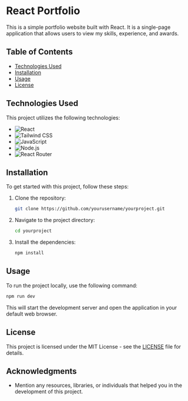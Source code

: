 # React Portfolio
This is a simple portfolio website built with React. It is a single-page application that allows users to view my skills, experience, and awards.

## Table of Contents
- [Technologies Used](#technologies-used)
- [Installation](#installation)
- [Usage](#usage)
- [License](#license)

## Technologies Used
This project utilizes the following technologies:
- ![React](https://img.shields.io/badge/React-61DAFB?style=flat-square&logo=react&logoColor=black)
- ![Tailwind CSS](https://img.shields.io/badge/Tailwind%20CSS-06B6D4?style=flat-square&logo=tailwind-css&logoColor=white)
- ![JavaScript](https://img.shields.io/badge/JavaScript-F7DF1E?style=flat-square&logo=javascript&logoColor=black)
- ![Node.js](https://img.shields.io/badge/Node.js-339933?style=flat-square&logo=node.js&logoColor=white)
- ![React Router](https://img.shields.io/badge/React%20Router-CA4245?style=flat-square&logo=react-router&logoColor=white)

## Installation
To get started with this project, follow these steps:

1. Clone the repository:
   ```bash
   git clone https://github.com/yourusername/yourproject.git
   ```
2. Navigate to the project directory:
   ```bash
   cd yourproject
   ```
3. Install the dependencies:
   ```bash
   npm install
   ```

## Usage
To run the project locally, use the following command:
```bash
npm run dev
```

This will start the development server and open the application in your default web browser.

## License
This project is licensed under the MIT License - see the [LICENSE](LICENSE) file for details.

## Acknowledgments
- Mention any resources, libraries, or individuals that helped you in the development of this project.